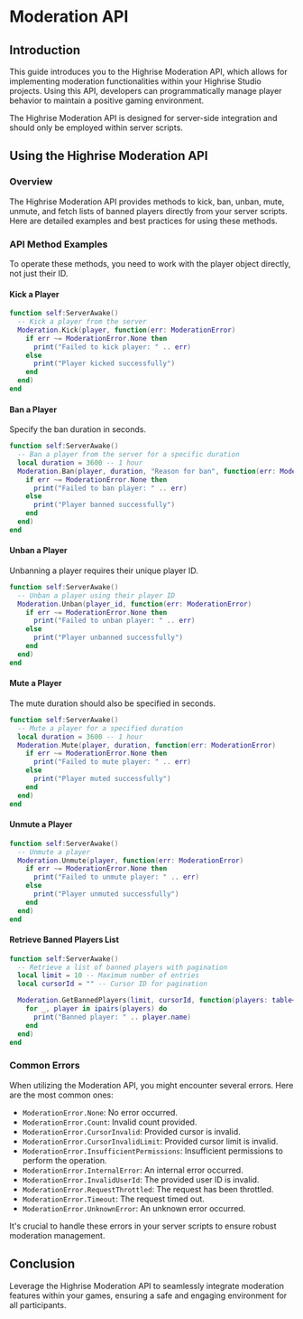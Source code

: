 # Moderation API

## Introduction

This guide introduces you to the Highrise Moderation API, which allows for implementing moderation functionalities within your Highrise Studio projects. Using this API, developers can programmatically manage player behavior to maintain a positive gaming environment.

<Note type="warning">
The Highrise Moderation API is designed for server-side integration and should only be employed within server scripts.
</Note>


## Using the Highrise Moderation API

### Overview

The Highrise Moderation API provides methods to kick, ban, unban, mute, unmute, and fetch lists of banned players directly from your server scripts. Here are detailed examples and best practices for using these methods.

### API Method Examples

<Note type="info">
To operate these methods, you need to work with the player object directly, not just their ID.
</Note>

#### Kick a Player

```lua
function self:ServerAwake()
  -- Kick a player from the server
  Moderation.Kick(player, function(err: ModerationError)
    if err ~= ModerationError.None then
      print("Failed to kick player: " .. err)
    else
      print("Player kicked successfully")
    end
  end)
end
```

#### Ban a Player

<Note type="info">
Specify the ban duration in seconds.
</Note>

```lua
function self:ServerAwake()
  -- Ban a player from the server for a specific duration
  local duration = 3600 -- 1 hour
  Moderation.Ban(player, duration, "Reason for ban", function(err: ModerationError)
    if err ~= ModerationError.None then
      print("Failed to ban player: " .. err)
    else
      print("Player banned successfully")
    end
  end)
end
```

#### Unban a Player

<Note type="info">
Unbanning a player requires their unique player ID.
</Note>

```lua
function self:ServerAwake()
  -- Unban a player using their player ID
  Moderation.Unban(player_id, function(err: ModerationError)
    if err ~= ModerationError.None then
      print("Failed to unban player: " .. err)
    else
      print("Player unbanned successfully")
    end
  end)
end
```

#### Mute a Player

<Note type="info">
The mute duration should also be specified in seconds.
</Note>

```lua
function self:ServerAwake()
  -- Mute a player for a specified duration
  local duration = 3600 -- 1 hour
  Moderation.Mute(player, duration, function(err: ModerationError)
    if err ~= ModerationError.None then
      print("Failed to mute player: " .. err)
    else
      print("Player muted successfully")
    end
  end)
end
```

#### Unmute a Player

```lua
function self:ServerAwake()
  -- Unmute a player
  Moderation.Unmute(player, function(err: ModerationError)
    if err ~= ModerationError.None then
      print("Failed to unmute player: " .. err)
    else
      print("Player unmuted successfully")
    end
  end)
end
```

#### Retrieve Banned Players List

```lua
function self:ServerAwake()
  -- Retrieve a list of banned players with pagination
  local limit = 10 -- Maximum number of entries
  local cursorId = "" -- Cursor ID for pagination

  Moderation.GetBannedPlayers(limit, cursorId, function(players: table<Player>, cursorId: string, err: ModerationError)
    for _, player in ipairs(players) do
      print("Banned player: " .. player.name)
    end
  end)
end
```

### Common Errors

When utilizing the Moderation API, you might encounter several errors. Here are the most common ones:

- `ModerationError.None`: No error occurred.
- `ModerationError.Count`: Invalid count provided.
- `ModerationError.CursorInvalid`: Provided cursor is invalid.
- `ModerationError.CursorInvalidLimit`: Provided cursor limit is invalid.
- `ModerationError.InsufficientPermissions`: Insufficient permissions to perform the operation.
- `ModerationError.InternalError`: An internal error occurred.
- `ModerationError.InvalidUserId`: The provided user ID is invalid.
- `ModerationError.RequestThrottled`: The request has been throttled.
- `ModerationError.Timeout`: The request timed out.
- `ModerationError.UnknownError`: An unknown error occurred.

It's crucial to handle these errors in your server scripts to ensure robust moderation management.

## Conclusion

Leverage the Highrise Moderation API to seamlessly integrate moderation features within your games, ensuring a safe and engaging environment for all participants.